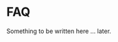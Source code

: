 <!--
.. title: FAQ
.. slug: faq
.. tags:
.. category:
.. description:
.. type: text
.. author: Xeverous
-->

# FAQ

Something to be written here ... later.

